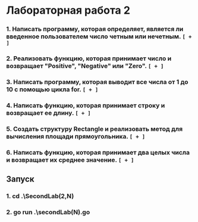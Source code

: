 # Лабораторная работа 2
### 1. Написать программу, которая определяет, является ли введенное пользователем число четным или нечетным. `[ + ]`
### 2. Реализовать функцию, которая принимает число и возвращает "Positive", "Negative" или "Zero". `[ + ]`
### 3. Написать программу, которая выводит все числа от 1 до 10 с помощью цикла for. `[ + ]`
### 4. Написать функцию, которая принимает строку и возвращает ее длину. `[ + ]`
### 5. Создать структуру Rectangle и реализовать метод для вычисления площади прямоугольника. `[ + ]`
### 6. Написать функцию, которая принимает два целых числа и возвращает их среднее значение. `[ + ]`

## Запуск
### 1. cd .\SecondLab\(2,N)
### 2. go run .\secondLab(N).go